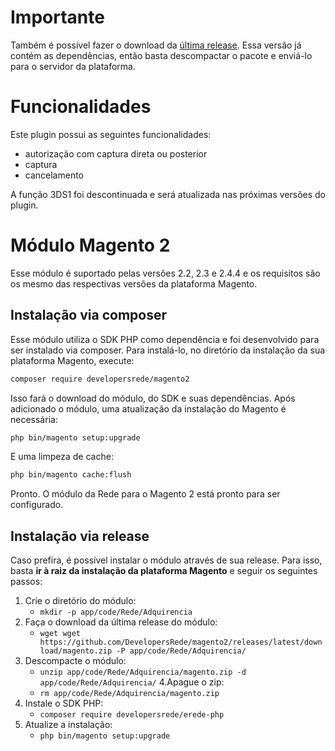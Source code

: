 # Importante

Também é possível fazer o download da [última release](https://github.com/DevelopersRede/magento2/releases/latest/download/magento.zip). Essa versão já contém as dependências, então basta descompactar o pacote e enviá-lo para o servidor da plataforma.

# Funcionalidades

Este plugin possui as seguintes funcionalidades:
* autorização com captura direta ou posterior
* captura
* cancelamento

A função 3DS1 foi descontinuada e será atualizada nas próximas versões do plugin.

# Módulo Magento 2

Esse módulo é suportado pelas versões 2.2, 2.3 e 2.4.4 e os requisitos são os mesmo das respectivas versões da plataforma Magento.

## Instalação via composer

Esse módulo utiliza o SDK PHP como dependência e foi desenvolvido para ser instalado via composer. Para instalá-lo, no diretório da instalação da sua plataforma Magento, execute:

```bash
composer require developersrede/magento2
```

Isso fará o download do módulo, do SDK e suas dependências. Após adicionado o módulo, uma atualização da instalação do Magento é necessária:

```bash
php bin/magento setup:upgrade
```

E uma limpeza de cache:

```bash
php bin/magento cache:flush
```

Pronto. O módulo da Rede para o Magento 2 está pronto para ser configurado.

## Instalação via release

Caso prefira, é possível instalar o módulo através de sua release. Para isso, basta **ir à raiz da instalação da plataforma Magento** e seguir os seguintes passos:

1. Crie o diretório do módulo:
   * `mkdir -p app/code/Rede/Adquirencia`
2. Faça o download da última release do módulo:
   * `wget wget https://github.com/DevelopersRede/magento2/releases/latest/download/magento.zip -P app/code/Rede/Adquirencia/`
3. Descompacte o módulo:
   * `unzip app/code/Rede/Adquirencia/magento.zip -d app/code/Rede/Adquirencia/`
4.Apague o zip:
   * `rm app/code/Rede/Adquirencia/magento.zip`
5. Instale o SDK PHP:
   * `composer require developersrede/erede-php`
6. Atualize a instalação:
   * `php bin/magento setup:upgrade`
